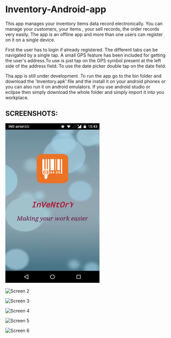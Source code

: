 # Inventory-Android-app

This app manages your inventory items data record electronically. You can manage your customers, your items , your sell records, the order records very easily. The app is an offline app and more than one users can register on it on a single device. 

First the user has to login if already registered. The different tabs can be navigated by a single tap. A small GPS feature has been included for getting the user's address.To use is just tap on the GPS symbol present at the left side of the address field. To use the date picker double tap on the date field. 

Tha app is still under development. To run the app go to the bin folder and download the 'Inventory.apk' file and the install it on your android phones or you can also run it on android emulators. If you use android studio or eclipse then simply download the whole folder and simply import it into you workplace. 

<h2> SCREENSHOTS:</h2>


<img src="screenshot/Screenshot_2016-07-27-15-43-44.png" alt="Screen 1" height="500" width="295"  />

![Screen 2](https://github.com/prakhark3/Inventory-Android-app/blob/master/screenshot/Screenshot_2016-07-27-15-43-54.png)


![Screen 3](https://github.com/prakhark3/Inventory-Android-app/blob/master/screenshot/Screenshot_2016-07-27-15-44-25.png)


![Screen 4](https://github.com/prakhark3/Inventory-Android-app/blob/master/screenshot/Screenshot_2016-07-27-15-44-47.png)


![Screen 5](https://github.com/prakhark3/Inventory-Android-app/blob/master/screenshot/Screenshot_2016-07-27-17-24-17.png)


![Screen 6](https://github.com/prakhark3/Inventory-Android-app/blob/master/screenshot/Screenshot_2016-07-27-15-45-07.png)
